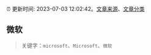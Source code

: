 :alarm_clock: 更新时间: 2023-07-03 12:02:42。[文章来源](/README.md)、[文章分类](/TAGS.md)

## 微软


> 关键字：`microsoft`、`Microsoft`、`微软`



